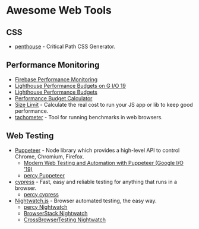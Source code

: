 # Awesome Web Tools

## CSS

- [penthouse](https://github.com/pocketjoso/penthouse) - Critical Path CSS Generator.

## Performance Monitoring

- [Firebase Performance Monitoring](https://firebase.google.com/products/performance/)
- [Lighthouse Performance Budgets on G I/O 19](https://www.youtube.com/watch?v=rUUazNIZW7I&feature=youtu.be&t=436)
- [Lighthouse Performance Budgets](https://developers.google.com/web/tools/lighthouse/audits/budgets)
- [Performance Budget Calculator](https://perf-budget-calculator.firebaseapp.com)
- [Size Limit](https://github.com/ai/size-limit) - Calculate the real cost to run your JS app or lib to keep good performance.
- [tachometer](https://github.com/PolymerLabs/tachometer) - Tool for running benchmarks in web browsers.

## Web Testing

- [Puppeteer](https://pptr.dev) - Node library which provides a high-level API to control Chrome, Chromium, Firefox.
  - [Modern Web Testing and Automation with Puppeteer (Google I/O ’19)](https://www.youtube.com/watch?v=MbnATLCuKI4&list=PLNYkxOF6rcIATmAmz7HcCzongGvQEtx8i&index=16)
  - [percy Puppeteer](https://docs.percy.io/docs/puppeteer)
- [cypress](https://www.cypress.io) - Fast, easy and reliable testing for anything that runs in a browser.
  - [percy cypress](https://docs.percy.io/docs/cypress)
- [Nightwatch.js](https://nightwatchjs.org) - Browser automated testing, the easy way.
  - [percy Nightwatch](https://docs.percy.io/docs/nightwatch)
  - [BrowserStack Nightwatch](https://www.browserstack.com/automate/nightwatch)
  - [CrossBrowserTesting Nightwatch](https://help.crossbrowsertesting.com/selenium-testing/frameworks/nightwatchjs/)
